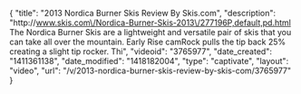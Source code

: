 {
    "title": "2013 Nordica Burner Skis Review By Skis.com",
    "description": "http:\/\/www.skis.com\/Nordica-Burner-Skis-2013\/277196P,default,pd.html  The Nordica Burner Skis are a lightweight and versatile pair of skis that you can take all over the mountain. Early Rise camRock pulls the tip back 25% creating a slight tip rocker. Thi",
    "videoid": "3765977",
    "date_created": "1411361138",
    "date_modified": "1418182004",
    "type": "captivate",
    "layout": "video",
    "url": "\/v\/2013-nordica-burner-skis-review-by-skis-com\/3765977"
}